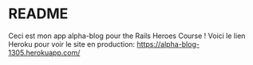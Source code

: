 # README

Ceci est mon app alpha-blog pour the Rails Heroes Course !
Voici le lien Heroku pour voir le site en production: https://alpha-blog-1305.herokuapp.com/

